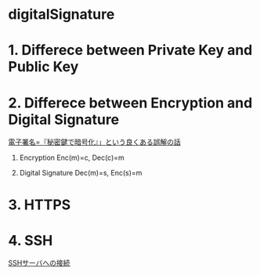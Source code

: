 # digitalSignature


# 1. Differece between Private Key and Public Key


# 2. Differece between Encryption and Digital Signature
[電子署名=『秘密鍵で暗号化』」という良くある誤解の話](https://qiita.com/angel_p_57/items/d7ffb9ec13b4dde3357d)

1) Encryption
Enc(m)=c,  Dec(c)=m

2) Digital Signature
Dec(m)=s,  Enc(s)=m

# 3. HTTPS

# 4. SSH
[SSHサーバへの接続](https://rat.cis.k.hosei.ac.jp/article/rat/linuxliteracy/2005/ssh.html)

